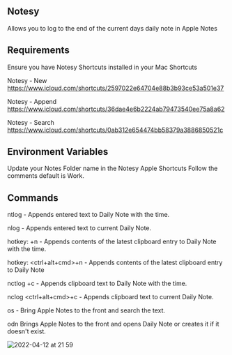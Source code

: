## Notesy

Allows you to log to the end of the current days daily note in Apple Notes

Requirements
------------
Ensure you have Notesy Shortcuts installed in your Mac Shortcuts

Notesy - New
https://www.icloud.com/shortcuts/2597022e64704e88b3b93ce53a501e37

Notesy - Append
https://www.icloud.com/shortcuts/36dae4e6b2224ab79473540ee75a8a62

Notesy - Search
https://www.icloud.com/shortcuts/0ab312e654474bb58379a3886850521c


Environment Variables
---------------------
Update your Notes Folder name in the Notesy Apple Shortcuts
Follow the comments default is Work.


Commands
--------
ntlog <text> -  Appends entered text to Daily Note with the time.

nlog <text> -  Appends entered text to current Daily Note.

hotkey: <hyper>+n -  Appends contents of the latest clipboard entry to Daily Note with the time.

hotkey: <ctrl+alt+cmd>+n - Appends contents of the latest clipboard entry to Daily Note

nctlog <hyper>+c - Appends clipboard text to Daily Note with the time.

nclog <ctrl+alt+cmd>+c - Appends clipboard text to current Daily Note.

os <text> - Bring Apple Notes to the front and search the text.
  
odn Brings Apple Notes to the front and opens Daily Note or creates it if it doesn't exist.

![2022-04-12 at 21 59](https://user-images.githubusercontent.com/42906268/162979487-8bd8adaa-10b3-4df8-a881-fafc3ab40f55.png)

